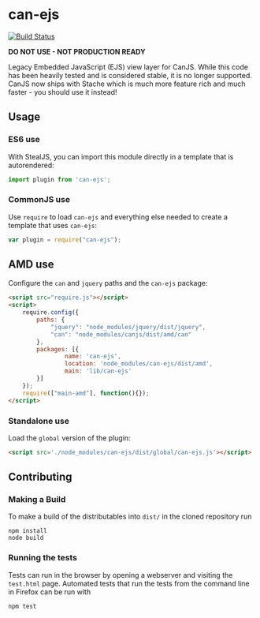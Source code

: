 # can-ejs

[![Build Status](https://travis-ci.org/canjs/can-ejs.png?branch=master)](https://travis-ci.org/canjs/can-ejs)

**DO NOT USE - NOT PRODUCTION READY**

Legacy Embedded JavaScript (EJS) view layer for CanJS. While this code has been heavily tested and is considered stable, it is no longer supported. CanJS now ships with Stache which is much more feature rich and much faster - you should use it instead!

## Usage

### ES6 use

With StealJS, you can import this module directly in a template that is autorendered:

```js
import plugin from 'can-ejs';
```

### CommonJS use

Use `require` to load `can-ejs` and everything else
needed to create a template that uses `can-ejs`:

```js
var plugin = require("can-ejs");
```

## AMD use

Configure the `can` and `jquery` paths and the `can-ejs` package:

```html
<script src="require.js"></script>
<script>
	require.config({
	    paths: {
	        "jquery": "node_modules/jquery/dist/jquery",
	        "can": "node_modules/canjs/dist/amd/can"
	    },
	    packages: [{
		    	name: 'can-ejs',
		    	location: 'node_modules/can-ejs/dist/amd',
		    	main: 'lib/can-ejs'
	    }]
	});
	require(["main-amd"], function(){});
</script>
```

### Standalone use

Load the `global` version of the plugin:

```html
<script src='./node_modules/can-ejs/dist/global/can-ejs.js'></script>
```

## Contributing

### Making a Build

To make a build of the distributables into `dist/` in the cloned repository run

```
npm install
node build
```

### Running the tests

Tests can run in the browser by opening a webserver and visiting the `test.html` page.
Automated tests that run the tests from the command line in Firefox can be run with

```
npm test
```
